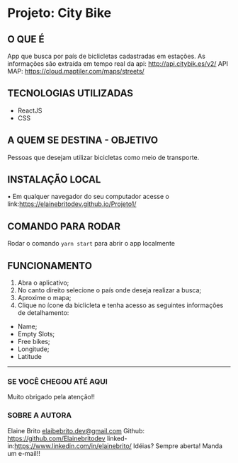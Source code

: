 # Projeto: City Bike

## O QUE É

App que busca por país de biclicletas cadastradas em estações. As informações são extraída em tempo real da api: http://api.citybik.es/v2/
API MAP: https://cloud.maptiler.com/maps/streets/

## TECNOLOGIAS UTILIZADAS

- ReactJS
- CSS

## A QUEM SE DESTINA - OBJETIVO

Pessoas que desejam utilizar bicicletas como meio de transporte.

## INSTALAÇÃO LOCAL

• Em qualquer navegador do seu computador acesse o link:https://elainebritodev.github.io/Projeto1/

## COMANDO PARA RODAR

Rodar o comando `yarn start` para abrir o app localmente

## FUNCIONAMENTO

1. Abra o aplicativo;
2. No canto direito selecione o país onde deseja realizar a busca;
3. Aproxime o mapa;
4. Clique no ícone da biclicleta e tenha acesso as seguintes informações de detalhamento:

- Name;
- Empty Slots;
- Free bikes;
- Longitude;
- Latitude

---

### SE VOCÊ CHEGOU ATÉ AQUI

Muito obrigado pela atenção!!

### SOBRE A AUTORA

Elaine Brito
elaibebrito.dev@gmail.com
Github: https://github.com/Elainebritodev
linked-in:https://www.linkedin.com/in/elainebrito/
Idéias? Sempre aberta! Manda um e-mail!!
